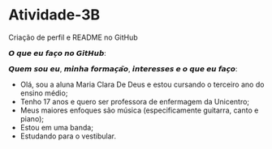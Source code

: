 # Atividade-3B
Criação de perfil e README no GitHub

𝙊 𝙦𝙪𝙚 𝙚𝙪 𝙛𝙖𝙘̧𝙤 𝙣𝙤 𝙂𝙞𝙩𝙃𝙪𝙗:



𝙌𝙪𝙚𝙢 𝙨𝙤𝙪 𝙚𝙪, 𝙢𝙞𝙣𝙝𝙖 𝙛𝙤𝙧𝙢𝙖𝙘̧𝙖̃𝙤, 𝙞𝙣𝙩𝙚𝙧𝙚𝙨𝙨𝙚𝙨 𝙚 𝙤 𝙦𝙪𝙚 𝙚𝙪 𝙛𝙖𝙘̧𝙤:

- Olá, sou a aluna Maria Clara De Deus e estou cursando o terceiro ano do ensino médio; 
- Tenho 17 anos e quero ser professora de enfermagem da Unicentro;
- Meus maiores enfoques são música (especificamente guitarra, canto e piano);
- Estou em uma banda;
- Estudando para o vestibular.
